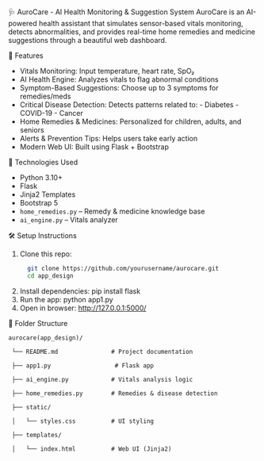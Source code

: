  🩺 AuroCare - AI Health Monitoring & Suggestion System
       AuroCare is an AI-powered health assistant that simulates sensor-based vitals monitoring, detects abnormalities,
       and provides real-time home remedies and medicine suggestions through a beautiful web dashboard.


🚀 Features
-  Vitals Monitoring: Input temperature, heart rate, SpO₂
-  AI Health Engine: Analyzes vitals to flag abnormal conditions
-  Symptom-Based Suggestions: Choose up to 3 symptoms for remedies/meds
 - Critical Disease Detection: Detects patterns related to:
       - Diabetes
       - COVID-19
       - Cancer
- Home Remedies & Medicines: Personalized for children, adults, and seniors
- Alerts & Prevention Tips: Helps users take early action
- Modern Web UI: Built using Flask + Bootstrap



🧠 Technologies Used

- Python 3.10+
- Flask
- Jinja2 Templates
- Bootstrap 5
- `home_remedies.py` – Remedy & medicine knowledge base
- `ai_engine.py` – Vitals analyzer


🛠️ Setup Instructions

1. Clone this repo:
     ```bash
       git clone https://github.com/yourusername/aurocare.git
       cd app_design
2. Install dependencies:
       pip install flask
3. Run the app:
	   python app1.py
4. Open in browser:
	   http://127.0.0.1:5000/


📁 Folder Structure
       
	aurocare(app_design)/
        
	 └── README.md               # Project documentation
	 
     ├── app1.py                  # Flask app
         
	 ├── ai_engine.py            # Vitals analysis logic
         
	 ├── home_remedies.py        # Remedies & disease detection
         
	 ├── static/
         
	 │   └── styles.css          # UI styling
         
	 ├── templates/
         
	 │   └── index.html          # Web UI (Jinja2)
         
	 
